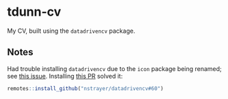 
<!-- README.md is generated from README.Rmd. Please edit that file -->

# tdunn-cv

<!-- badges: start -->
<!-- badges: end -->

My CV, built using the `datadrivencv` package.

## Notes

Had trouble installing `datadrivencv` due to the `icon` package being
renamed; see [this
issue](https://github.com/nstrayer/datadrivencv/issues/57). Installing
[this PR](https://github.com/nstrayer/datadrivencv/pull/60) solved it:

``` r
remotes::install_github("nstrayer/datadrivencv#60")
```
